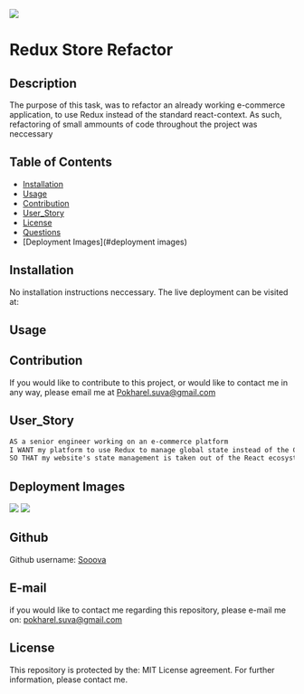 ![](https://img.shields.io/badge/license-MIT%20License-blue?style=flat-square)
# Redux Store Refactor
## Description 
The purpose of this task, was to refactor an already working e-commerce application, to use Redux instead of the standard react-context. As such, refactoring of small ammounts of code throughout the project was neccessary
## Table of Contents 
* [Installation](#installation)
* [Usage](#usage)
* [Contribution](#contribution)
* [User_Story](#user_story)
* [License](#license)
* [Questions](#questions)
* [Deployment Images](#deployment images)

## Installation 
No installation instructions neccessary. The live deployment can be visited at:
## Usage 

## Contribution 
If you would like to contribute to this project, or would like to contact me in any way, please email me at Pokharel.suva@gmail.com
## User_Story
```md
AS a senior engineer working on an e-commerce platform
I WANT my platform to use Redux to manage global state instead of the Context API
SO THAT my website's state management is taken out of the React ecosystem
```

## Deployment Images
![](https://i.imgur.com/VVBWcnL.png)
![](https://i.imgur.com/i1x4Pzf.png)


## Github
Github username: [Sooova](https://github.com/Sooova)
## E-mail
 if you would like to contact me regarding this repository, please e-mail me on: 
 pokharel.suva@gmail.com
## License 
This repository is protected by the: MIT License agreement. For further information, please contact me.
